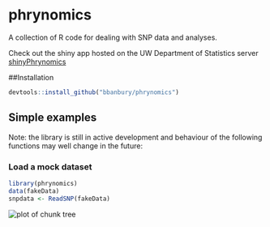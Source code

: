 phrynomics
==========

A collection of R code for dealing with SNP data and analyses. 

Check out the shiny app hosted on the UW Department of Statistics server
[shinyPhrynomics](https://rstudio.stat.washington.edu/shiny/phrynomics/)

##Installation

```r
devtools::install_github("bbanbury/phrynomics")
```


## Simple examples

Note: the library is still in active development and behaviour of the following
functions may well change in the future:

### Load a mock dataset


```r
library(phrynomics)
data(fakeData)
snpdata <- ReadSNP(fakeData)
```


![plot of chunk tree](http://i.imgur.com/YaxCqhe.png) 